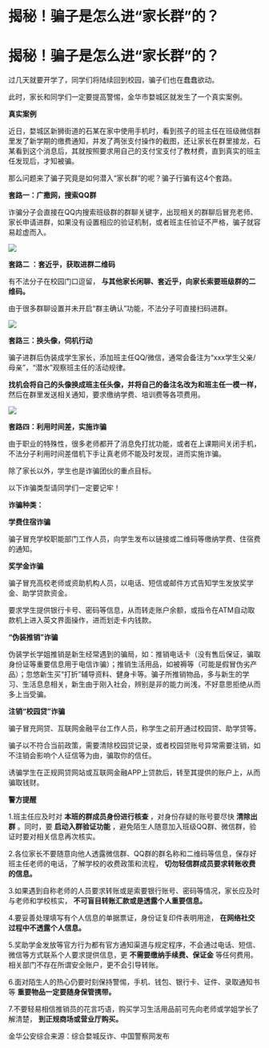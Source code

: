 # 揭秘！骗子是怎么进“家长群”的？

# 揭秘！骗子是怎么进“家长群”的？

过几天就要开学了，同学们将陆续回到校园，骗子们也在蠢蠢欲动。

此时，家长和同学们一定要提高警惕，金华市婺城区就发生了一个真实案例。

**真实案例**

近日，婺城区新狮街道的石某在家中使用手机时，看到孩子的班主任在班级微信群里发了新学期的缴费通知，并发了两张支付操作的截图，还让家长在群里接龙，石某看到这个消息后，其就按照要求用自己的支付宝支付了教材费，直到真实的班主任发现后，才知被骗。

那么问题来了骗子究竟是如何潜入“家长群”的呢？骗子行骗有这4个套路。

**套路一：广撒网，搜索QQ群**

诈骗分子会直接在QQ内搜索班级群的群聊关键字，出现相关的群聊后冒充老师、家长申请进群，如果没有设置相应的验证机制，或者班主任验证不严格，骗子就容易趁虚而入。

![](https://inews.gtimg.com/om_bt/OyV9wjcwzuDk2bzVOLRoHfAwhw1Wa3FPoC28DRI6axFSEAA/1000)

**套路二 ：套近乎，获取进群二维码**

有不法分子在校园门口逗留， **与其他家长闲聊、套近乎，向家长索要班级群的二维码。**

由于很多群聊设置并未开启“群主确认”功能，不法分子可直接扫码进群。

![](https://inews.gtimg.com/om_bt/OSf_ad8XOMUwTghgDpeUvcb1PMZ462JGFykn_d1qDDNGMAA/1000)

**套路三：换头像，伺机行动**

骗子进群后伪装成学生家长，添加班主任QQ/微信，通常会备注为“xxx学生父亲/母亲”，“潜水”观察班主任的活动规律。

**找机会将自己的头像换成班主任头像，并将自己的备注名改为和班主任一模一样，** 然后在群里发送相关通知，要求缴纳学费、培训费等各项费用。

![](https://inews.gtimg.com/om_bt/OCUArrwItKF4Q9gVdu8oUGoCFFPCdZG22eUx5hhg8T4wMAA/1000)

**套路四：利用时间差，实施诈骗**

由于职业的特殊性，很多老师都开了消息免打扰功能，或者在上课期间关闭手机，不法分子利用时间差借机下手让真老师不能及时发现，进而实施诈骗。

除了家长以外，学生也是诈骗团伙的重点目标。

以下诈骗类型请同学们一定要记牢！

**诈骗种类：**

**学费住宿诈骗**

骗子冒充学校职能部门工作人员，向学生发布以链接或二维码等缴纳学费、住宿费的通知。

**奖学金诈骗**

骗子冒充高校老师或资助机构人员，以电话、短信或邮件方式告知学生发放奖学金、助学贷款资金。

要求学生提供银行卡号、密码等信息，从而转走账户余额，或指令在ATM自动取款机上进入英文界面操作，进而划走卡内钱款。

**“伪装推销”诈骗**

伪装学长学姐推销是新生经常遇到的骗局，如：推销电话卡（没有售后保证，骗取身份证等重要信息用于电信诈骗）；推销生活用品，如被褥等（可能是假冒伪劣产品）；忽悠新生买“打折”辅导资料、健身卡等。骗子所推销物品，多与新生的学习、生活息息相关，新生由于刚入社会，辨别是非的能力尚浅，不好意思拒绝从而多上当受骗。

**注销“校园贷”诈骗**

骗子冒充网贷、互联网金融平台工作人员，称学生之前开通过校园贷、助学贷等。

骗子以不符合当前政策，需要清除校园贷记录，或者校园贷账号异常需要注销，如不注销会影响个人征信等为由，骗取你的信任。

诱骗学生在正规网贷网站或互联网金融APP上贷款后，转至其提供的账户上，从而骗取钱财。

**警方提醒**

1.班主任应及时对 **本班的群成员身份进行核查** ，对身份存疑的账号要尽快 **清除出群** 。同时，要 **启动入群验证功能**
，避免陌生人随意加入班级QQ群、微信群，验证时要对相关信息再次核实。

2.各位家长不要随意向他人透露微信群、QQ群的群名称和二维码等信息，保存好班主任老师的电话，了解学校的收费政策和流程，
**切勿轻信群成员要求转账收费的信息。**

3.如果遇到自称老师的人员要求转账或是索要银行账号、密码等情况，家长应及时与老师和学校核实， **不可盲目转账汇款或是透露个人重要信息。**

4.要妥善处理填写有个人信息的单据票证，身份证复印件表明用途， **在网络社交过程中不透露个人信息。**

5.奖助学金发放等官方行为都有官方通知渠道与规定程序，不会通过电话、短信、微信等方式联系个人要求提供信息，更 **不需要缴纳手续费、保证金**
等任何费用。相关部门不存在所谓安全账户，更不会引导转账。

6.面对陌生人的热心仍要时刻保持警惕，手机、钱包、银行卡、证件、录取通知书等 **重要物品一定要随身保管携带。**

7.不要轻易相信推销员的花言巧语，购买学习生活用品前可先向老师或学姐学长了解清楚， **到正规商场或营业厅购买。**

金华公安综合来源：综合婺城反诈、中国警察网发布

